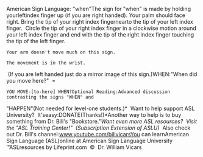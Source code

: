 American Sign Language: 
		"when"The sign for "when" is made by holding yourleftindex finger up (if 
	you are right handed). Your palm should face right. Bring the tip of your 
	right index fingernearto the tip of your left index finger.  
	Circle the tip of your right index finger in a clockwise motion around your 
	left index finger and end with the tip of the right index finger touching 
	the tip of the left finger.

	Your arm doesn't move much on this sign.

	The movement is in the wrist. 

 (If you are left handed just do a mirror image of this sign.)WHEN:"When did you move here?"  =

	YOU MOVE-[to-here] WHEN?Optional Reading:Advanced discussion contrasting the signs "WHEN" and 
"HAPPEN"(Not needed for level-one students.)* 
Want to help support ASL University?  It'seasy:DONATE(Thanks!)*Another way to help is to buy something from Dr. Bill's "Bookstore."*Want even more ASL resources?  Visit the "ASL Training Center!"  (Subscription 
Extension of ASLU)*  Also check out Dr. Bill's channel:www.youtube.com/billvicarsYou can learnAmerican Sign Language (ASL)online at American Sign Language University ™ASLresources by Lifeprint.com  ©  Dr. William Vicars